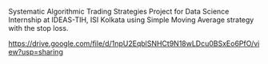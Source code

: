 Systematic Algorithmic Trading Strategies Project for Data Science Internship at IDEAS-TIH, ISI Kolkata using Simple Moving Average strategy 
with the stop loss.

https://drive.google.com/file/d/1npU2EqblSNHCt9N18wLDcu0BSxEo6PfO/view?usp=sharing

